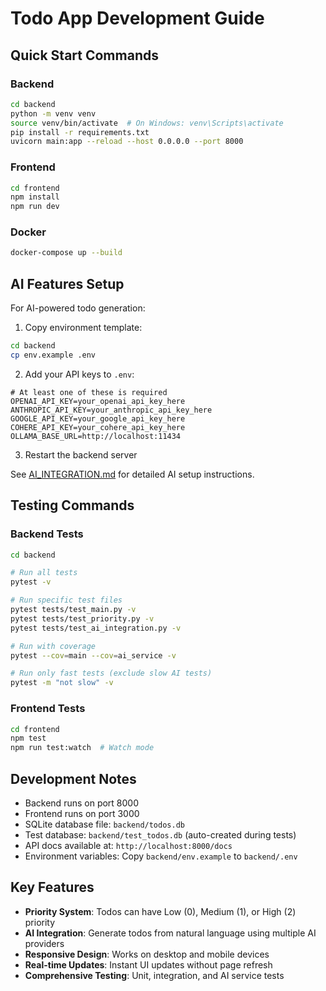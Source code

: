 # Todo App Development Guide

## Quick Start Commands

### Backend
```bash
cd backend
python -m venv venv
source venv/bin/activate  # On Windows: venv\Scripts\activate
pip install -r requirements.txt
uvicorn main:app --reload --host 0.0.0.0 --port 8000
```

### Frontend
```bash
cd frontend
npm install
npm run dev
```

### Docker
```bash
docker-compose up --build
```

## AI Features Setup

For AI-powered todo generation:

1. Copy environment template:
```bash
cd backend
cp env.example .env
```

2. Add your API keys to `.env`:
```env
# At least one of these is required
OPENAI_API_KEY=your_openai_api_key_here
ANTHROPIC_API_KEY=your_anthropic_api_key_here
GOOGLE_API_KEY=your_google_api_key_here
COHERE_API_KEY=your_cohere_api_key_here
OLLAMA_BASE_URL=http://localhost:11434
```

3. Restart the backend server

See [AI_INTEGRATION.md](AI_INTEGRATION.md) for detailed AI setup instructions.

## Testing Commands

### Backend Tests
```bash
cd backend

# Run all tests
pytest -v

# Run specific test files
pytest tests/test_main.py -v
pytest tests/test_priority.py -v
pytest tests/test_ai_integration.py -v

# Run with coverage
pytest --cov=main --cov=ai_service -v

# Run only fast tests (exclude slow AI tests)
pytest -m "not slow" -v
```

### Frontend Tests
```bash
cd frontend
npm test
npm run test:watch  # Watch mode
```

## Development Notes

- Backend runs on port 8000
- Frontend runs on port 3000
- SQLite database file: `backend/todos.db`
- Test database: `backend/test_todos.db` (auto-created during tests)
- API docs available at: `http://localhost:8000/docs`
- Environment variables: Copy `backend/env.example` to `backend/.env`


## Key Features

- **Priority System**: Todos can have Low (0), Medium (1), or High (2) priority
- **AI Integration**: Generate todos from natural language using multiple AI providers
- **Responsive Design**: Works on desktop and mobile devices
- **Real-time Updates**: Instant UI updates without page refresh
- **Comprehensive Testing**: Unit, integration, and AI service tests
